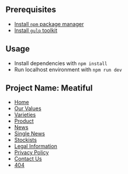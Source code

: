 ## Prerequisites
* [Install `npm` package manager](https://www.npmjs.com/package/npm-install)
* [Install `gulp` toolkit](https://www.npmjs.com/package/gulp-install)

## Usage
* Install dependencies with `npm install`
* Run localhost environment with `npm run dev`

## Project Name: Meatiful
* [Home](https://petschoice-owen.github.io/meatiful-static/index.html)
* [Our Values](https://petschoice-owen.github.io/meatiful-static/our-values.html)
* [Varieties](https://petschoice-owen.github.io/meatiful-static/varieties.html)
* [Product](https://petschoice-owen.github.io/meatiful-static/product.html)
* [News](https://petschoice-owen.github.io/meatiful-static/news.html)
* [Single News](https://petschoice-owen.github.io/meatiful-static/single-news.html)
* [Stockists](https://petschoice-owen.github.io/meatiful-static/stockists.html)
* [Legal Information](https://petschoice-owen.github.io/meatiful-static/legal-information.html)
* [Privacy Policy](https://petschoice-owen.github.io/meatiful-static/privacy-policy.html)
* [Contact Us](https://petschoice-owen.github.io/meatiful-static/contact.html)
* [404](https://petschoice-owen.github.io/meatiful-static/404.html)